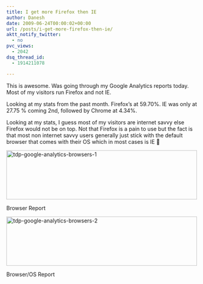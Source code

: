 ```yaml
---
title: I get more Firefox then IE
author: Danesh
date: 2009-06-24T00:00:02+00:00
url: /posts/i-get-more-firefox-then-ie/
aktt_notify_twitter:
  - no
pvc_views:
  - 2042
dsq_thread_id:
  - 1914211078

---
```

This is awesome. Was going through my Google Analytics reports today. Most of my visitors run Firefox and not IE.

Looking at my stats from the past month. Firefox&#8217;s at 59.70%. IE was only at 27.75 % coming 2nd, followed by Chrome at 4.34%.

Looking at my stats, I guess most of my visitors are internet savvy else Firefox would not be on top. Not that Firefox is a pain to use but the fact is that most non internet savvy users generally just stick with the default browser that comes with their OS which in most cases is IE 🙁

[<img loading="lazy" class="alignnone size-medium wp-image-1539" title="tdp-google-analytics-browsers-1" src="/wp-content/uploads/2009/06/tdp-google-analytics-browsers-1-500x129.png" alt="tdp-google-analytics-browsers-1" width="500" height="129" srcset="/wp-content/uploads/2009/06/tdp-google-analytics-browsers-1-500x129.png 500w, /wp-content/uploads/2009/06/tdp-google-analytics-browsers-1-1024x264.png 1024w, /wp-content/uploads/2009/06/tdp-google-analytics-browsers-1.png 1218w" sizes="(max-width: 500px) 100vw, 500px" />][1]

Browser Report

[<img loading="lazy" class="alignnone size-medium wp-image-1540" title="tdp-google-analytics-browsers-2" src="/wp-content/uploads/2009/06/tdp-google-analytics-browsers-2-500x129.png" alt="tdp-google-analytics-browsers-2" width="500" height="129" srcset="/wp-content/uploads/2009/06/tdp-google-analytics-browsers-2-500x129.png 500w, /wp-content/uploads/2009/06/tdp-google-analytics-browsers-2-1024x264.png 1024w, /wp-content/uploads/2009/06/tdp-google-analytics-browsers-2.png 1218w" sizes="(max-width: 500px) 100vw, 500px" />][2]

Browser/OS Report

 [1]: /wp-content/uploads/2009/06/tdp-google-analytics-browsers-1.png
 [2]: /wp-content/uploads/2009/06/tdp-google-analytics-browsers-2.png